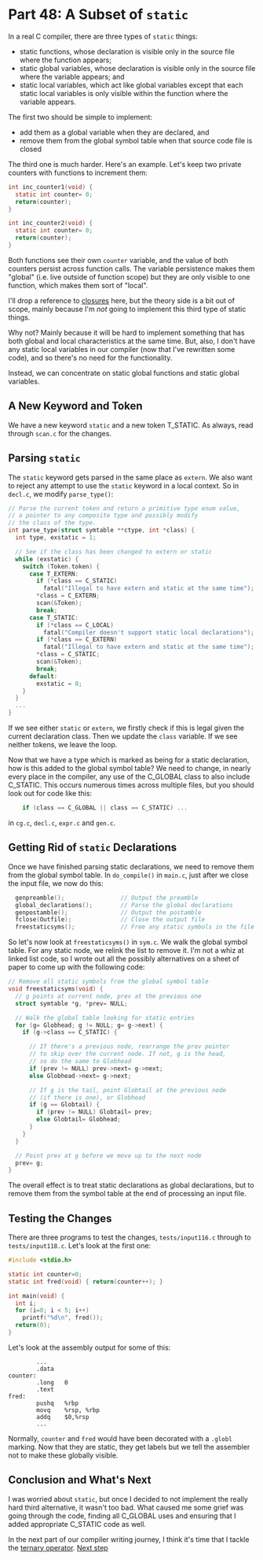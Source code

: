 # Part 48: A Subset of `static`

In a real C compiler, there are three types of `static` things:

 + static functions, whose declaration is visible only in the source
   file where the function appears;
 + static global variables, whose declaration is visible only in the source
   file where the variable appears; and
 + static local variables, which act like global variables except that
   each static local variables is only visible within the function
   where the variable appears.

The first two should be simple to implement:

  + add them as a global variable when they are declared, and
  + remove them from the global symbol table when that source code
    file is closed

The third one is much harder. Here's an example. Let's keep two private counters
with functions to increment them:

```c
int inc_counter1(void) {
  static int counter= 0;
  return(counter);
}

int inc_counter2(void) {
  static int counter= 0;
  return(counter);
}

```

Both functions see their own `counter` variable, and the value of both
counters persist across function calls. The variable persistence makes
them "global" (i.e. live outside of function scope) but they are only
visible to one function, which makes them sort of "local".

I'll drop a reference to
[closures](https://en.wikipedia.org/wiki/Closure_(computer_programming))
here, but the theory side is a bit out of scope, mainly because I'm
*not* going to implement this third type of static things.

Why not? Mainly because it will be hard to implement something that
has both global and local characteristics at the same time. But, also,
I don't have any static local variables in our compiler (now that I've
rewritten some code), and so there's no need for the functionality.

Instead, we can concentrate on static global functions and static global
variables.

## A New Keyword and Token

We have a new keyword `static` and a new token T_STATIC. As always,
read through `scan.c` for the changes.

## Parsing `static`

The `static` keyword gets parsed in the same place as `extern`. We also
want to reject any attempt to use the `static` keyword in a local context. So
in `decl.c`, we modify `parse_type()`:

```c
// Parse the current token and return a primitive type enum value,
// a pointer to any composite type and possibly modify
// the class of the type.
int parse_type(struct symtable **ctype, int *class) {
  int type, exstatic = 1;

  // See if the class has been changed to extern or static
  while (exstatic) {
    switch (Token.token) {
      case T_EXTERN:
        if (*class == C_STATIC)
          fatal("Illegal to have extern and static at the same time");
        *class = C_EXTERN;
        scan(&Token);
        break;
      case T_STATIC:
        if (*class == C_LOCAL)
          fatal("Compiler doesn't support static local declarations");
        if (*class == C_EXTERN)
          fatal("Illegal to have extern and static at the same time");
        *class = C_STATIC;
        scan(&Token);
        break;
      default:
        exstatic = 0;
    }
  }
  ...
}
```

If we see either `static` or `extern`, we firstly check if this is
legal given the current declaration class. Then we update the `class`
variable. If we see neither tokens, we leave the loop.

Now that we have a type which is marked as being for a static declaration,
how is this added to the global symbol table? We need to change, in
nearly every place in the compiler, any use of the C_GLOBAL class to
also include C_STATIC. This occurs numerous times across multiple files,
but you should look out for code like this:

```c
    if (class == C_GLOBAL || class == C_STATIC) ...
```

in `cg.c`, `decl.c`, `expr.c` and `gen.c`.

## Getting Rid of `static` Declarations

Once we have finished parsing static declarations, we need to remove them
from the global symbol table. In `do_compile()` in `main.c`, just after
we close the input file, we now do this:

```c
  genpreamble();                // Output the preamble
  global_declarations();        // Parse the global declarations
  genpostamble();               // Output the postamble
  fclose(Outfile);              // Close the output file
  freestaticsyms();             // Free any static symbols in the file
```

So let's now look at `freestaticsyms()` in `sym.c`. We walk the global symbol
table. For any static node, we relink the list to remove it. I'm not a whiz
at linked list code, so I wrote out all the possibly alternatives on a sheet
of paper to come up with the following code:

```c
// Remove all static symbols from the global symbol table
void freestaticsyms(void) {
  // g points at current node, prev at the previous one
  struct symtable *g, *prev= NULL;

  // Walk the global table looking for static entries
  for (g= Globhead; g != NULL; g= g->next) {
    if (g->class == C_STATIC) {

      // If there's a previous node, rearrange the prev pointer
      // to skip over the current node. If not, g is the head,
      // so do the same to Globhead
      if (prev != NULL) prev->next= g->next;
      else Globhead->next= g->next;

      // If g is the tail, point Globtail at the previous node
      // (if there is one), or Globhead
      if (g == Globtail) {
        if (prev != NULL) Globtail= prev;
        else Globtail= Globhead;
      }
    }
  }

  // Point prev at g before we move up to the next node
  prev= g;
}
```

The overall effect is to treat static declarations as global declarations,
but to remove them from the symbol table at the end of processing an
input file.

## Testing the Changes

There are three programs to test the changes, `tests/input116.c` through to
`tests/input118.c`. Let's look at the first one:

```c
#include <stdio.h>

static int counter=0;
static int fred(void) { return(counter++); }

int main(void) {
  int i;
  for (i=0; i < 5; i++)
    printf("%d\n", fred());
  return(0);
}
```

Let's look at the assembly output for some of this:

```
        ...
        .data
counter:
        .long   0
        .text
fred:
        pushq   %rbp
        movq    %rsp, %rbp
        addq    $0,%rsp
        ...
```

Normally, `counter` and `fred` would have been decorated with a `.globl`
marking. Now that they are static, they get labels but we tell the assembler
not to make these globally visible.

## Conclusion and What's Next

I was worried about `static`, but once I decided to not implement the really
hard third alternative, it wasn't too bad. What caused me some grief was
going through the code, finding all C_GLOBAL uses and ensuring that I added
appropriate C_STATIC code as well.

In the next part of our compiler writing journey, I think it's time that
I tackle the [ternary operator](https://en.wikipedia.org/wiki/%3F:). [Next step](../49_Ternary/Readme.md)
